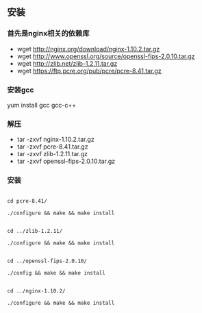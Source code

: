 ## 安装

### 首先是nginx相关的依赖库

* wget http://nginx.org/download/nginx-1.10.2.tar.gz
* wget http://www.openssl.org/source/openssl-fips-2.0.10.tar.gz
* wget http://zlib.net/zlib-1.2.11.tar.gz
* wget https://ftp.pcre.org/pub/pcre/pcre-8.41.tar.gz

### 安装gcc

yum install gcc gcc-c++

### 解压

* tar -zxvf nginx-1.10.2.tar.gz
* tar -zxvf pcre-8.41.tar.gz
* tar -zxvf zlib-1.2.11.tar.gz
* tar -zxvf openssl-fips-2.0.10.tar.gz

### 安装

```shell

cd pcre-8.41/

./configure && make && make install


cd ../zlib-1.2.11/

./configure && make && make install


cd ../openssl-fips-2.0.10/

./config && make && make install


cd ../nginx-1.10.2/

./configure && make && make install
```
